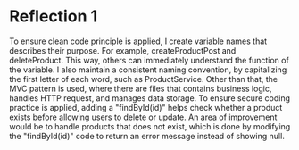 # Reflection 1 
To ensure clean code principle is applied, I create variable names that describes their purpose.
For example, createProductPost and deleteProduct. This way, others can immediately understand the 
function of the variable. I also maintain a consistent naming convention, by capitalizing the 
first letter of each word, such as ProductService. Other than that, the MVC pattern is used, where there are
files that contains business logic, handles HTTP request, and manages data storage. To ensure secure coding practice 
is applied, adding a "findById(id)" helps check whether a product exists before allowing users to delete or 
update. An area of improvement would be to handle products that does not exist, which is done by modifying the 
"findById(id)" code to return an error message instead of showing null. 
